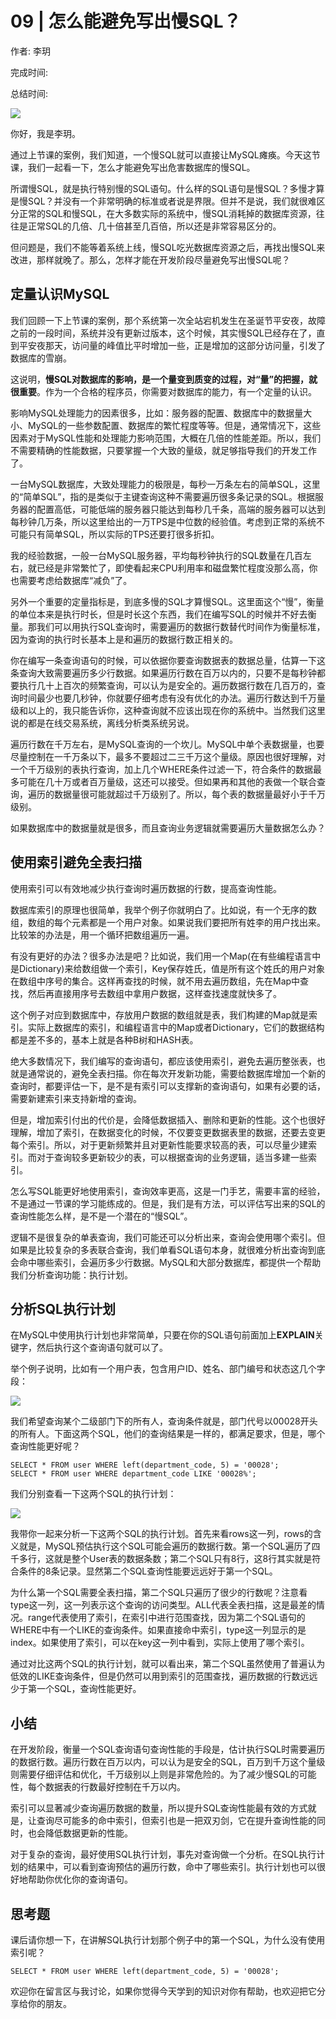 # 09 \| 怎么能避免写出慢SQL？

作者: 李玥

完成时间:

总结时间:

![](<https://static001.geekbang.org/resource/image/4f/86/4f5703d07e98bc03a1454696dd46d086.jpg>)

<audio><source src="https://static001.geekbang.org/resource/audio/1e/71/1e127a220e7d7c6a4f20e3c17b4ef871.mp3" type="audio/mpeg"></audio>

你好，我是李玥。

通过上节课的案例，我们知道，一个慢SQL就可以直接让MySQL瘫痪。今天这节课，我们一起看一下，怎么才能避免写出危害数据库的慢SQL。

所谓慢SQL，就是执行特别慢的SQL语句。什么样的SQL语句是慢SQL？多慢才算是慢SQL？并没有一个非常明确的标准或者说是界限。但并不是说，我们就很难区分正常的SQL和慢SQL，在大多数实际的系统中，慢SQL消耗掉的数据库资源，往往是正常SQL的几倍、几十倍甚至几百倍，所以还是非常容易区分的。

但问题是，我们不能等着系统上线，慢SQL吃光数据库资源之后，再找出慢SQL来改进，那样就晚了。那么，怎样才能在开发阶段尽量避免写出慢SQL呢？

## 定量认识MySQL

我们回顾一下上节课的案例，那个系统第一次全站宕机发生在圣诞节平安夜，故障之前的一段时间，系统并没有更新过版本，这个时候，其实慢SQL已经存在了，直到平安夜那天，访问量的峰值比平时增加一些，正是增加的这部分访问量，引发了数据库的雪崩。

这说明，**慢SQL对数据库的影响，是一个量变到质变的过程，对“量”的把握，就很重要**。作为一个合格的程序员，你需要对数据库的能力，有一个定量的认识。

影响MySQL处理能力的因素很多，比如：服务器的配置、数据库中的数据量大小、MySQL的一些参数配置、数据库的繁忙程度等等。但是，通常情况下，这些因素对于MySQL性能和处理能力影响范围，大概在几倍的性能差距。所以，我们不需要精确的性能数据，只要掌握一个大致的量级，就足够指导我们的开发工作了。

<!-- [[[read_end]]] -->

一台MySQL数据库，大致处理能力的极限是，每秒一万条左右的简单SQL，这里的“简单SQL”，指的是类似于主键查询这种不需要遍历很多条记录的SQL。根据服务器的配置高低，可能低端的服务器只能达到每秒几千条，高端的服务器可以达到每秒钟几万条，所以这里给出的一万TPS是中位数的经验值。考虑到正常的系统不可能只有简单SQL，所以实际的TPS还要打很多折扣。

我的经验数据，一般一台MySQL服务器，平均每秒钟执行的SQL数量在几百左右，就已经是非常繁忙了，即使看起来CPU利用率和磁盘繁忙程度没那么高，你也需要考虑给数据库“减负”了。

另外一个重要的定量指标是，到底多慢的SQL才算慢SQL。这里面这个“慢”，衡量的单位本来是执行时长，但是时长这个东西，我们在编写SQL的时候并不好去衡量。那我们可以用执行SQL查询时，需要遍历的数据行数替代时间作为衡量标准，因为查询的执行时长基本上是和遍历的数据行数正相关的。

你在编写一条查询语句的时候，可以依据你要查询数据表的数据总量，估算一下这条查询大致需要遍历多少行数据。如果遍历行数在百万以内的，只要不是每秒钟都要执行几十上百次的频繁查询，可以认为是安全的。遍历数据行数在几百万的，查询时间最少也要几秒钟，你就要仔细考虑有没有优化的办法。遍历行数达到千万量级和以上的，我只能告诉你，这种查询就不应该出现在你的系统中。当然我们这里说的都是在线交易系统，离线分析类系统另说。

遍历行数在千万左右，是MySQL查询的一个坎儿。MySQL中单个表数据量，也要尽量控制在一千万条以下，最多不要超过二三千万这个量级。原因也很好理解，对一个千万级别的表执行查询，加上几个WHERE条件过滤一下，符合条件的数据最多可能在几十万或者百万量级，这还可以接受。但如果再和其他的表做一个联合查询，遍历的数据量很可能就超过千万级别了。所以，每个表的数据量最好小于千万级别。

如果数据库中的数据量就是很多，而且查询业务逻辑就需要遍历大量数据怎么办？

## 使用索引避免全表扫描

使用索引可以有效地减少执行查询时遍历数据的行数，提高查询性能。

数据库索引的原理也很简单，我举个例子你就明白了。比如说，有一个无序的数组，数组的每个元素都是一个用户对象。如果说我们要把所有姓李的用户找出来。比较笨的办法是，用一个循环把数组遍历一遍。

有没有更好的办法？很多办法是吧？比如说，我们用一个Map(在有些编程语言中是Dictionary)来给数组做一个索引，Key保存姓氏，值是所有这个姓氏的用户对象在数组中序号的集合。这样再查找的时候，就不用去遍历数组，先在Map中查找，然后再直接用序号去数组中拿用户数据，这样查找速度就快多了。

这个例子对应到数据库中，存放用户数据的数组就是表，我们构建的Map就是索引。实际上数据库的索引，和编程语言中的Map或者Dictionary，它们的数据结构都是差不多的，基本上就是各种B树和HASH表。

绝大多数情况下，我们编写的查询语句，都应该使用索引，避免去遍历整张表，也就是通常说的，避免全表扫描。你在每次开发新功能，需要给数据库增加一个新的查询时，都要评估一下，是不是有索引可以支撑新的查询语句，如果有必要的话，需要新建索引来支持新增的查询。

但是，增加索引付出的代价是，会降低数据插入、删除和更新的性能。这个也很好理解，增加了索引，在数据变化的时候，不仅要变更数据表里的数据，还要去变更每个索引。所以，对于更新频繁并且对更新性能要求较高的表，可以尽量少建索引。而对于查询较多更新较少的表，可以根据查询的业务逻辑，适当多建一些索引。

怎么写SQL能更好地使用索引，查询效率更高，这是一门手艺，需要丰富的经验，不是通过一节课的学习能练成的。但是，我们是有方法，可以评估写出来的SQL的查询性能怎么样，是不是一个潜在的“慢SQL”。

逻辑不是很复杂的单表查询，我们可能还可以分析出来，查询会使用哪个索引。但如果是比较复杂的多表联合查询，我们单看SQL语句本身，就很难分析出查询到底会命中哪些索引，会遍历多少行数据。MySQL和大部分数据库，都提供一个帮助我们分析查询功能：执行计划。

## 分析SQL执行计划

在MySQL中使用执行计划也非常简单，只要在你的SQL语句前面加上**EXPLAIN**关键字，然后执行这个查询语句就可以了。

举个例子说明，比如有一个用户表，包含用户ID、姓名、部门编号和状态这几个字段：

![](<https://static001.geekbang.org/resource/image/43/48/437d6d3fb610431cfb9044781a8faa48.png?wh=1142*319>)

我们希望查询某个二级部门下的所有人，查询条件就是，部门代号以00028开头的所有人。下面这两个SQL，他们的查询结果是一样的，都满足要求，但是，哪个查询性能更好呢？

```
SELECT * FROM user WHERE left(department_code, 5) = '00028';
SELECT * FROM user WHERE department_code LIKE '00028%';
```

我们分别查看一下这两个SQL的执行计划：

![](<https://static001.geekbang.org/resource/image/4b/74/4b50e4e1192714379ff3a4697d02a774.png?wh=1142*348>)

我带你一起来分析一下这两个SQL的执行计划。首先来看rows这一列，rows的含义就是，MySQL预估执行这个SQL可能会遍历的数据行数。第一个SQL遍历了四千多行，这就是整个User表的数据条数；第二个SQL只有8行，这8行其实就是符合条件的8条记录。显然第二个SQL查询性能要远远好于第一个SQL。

为什么第一个SQL需要全表扫描，第二个SQL只遍历了很少的行数呢？注意看type这一列，这一列表示这个查询的访问类型。ALL代表全表扫描，这是最差的情况。range代表使用了索引，在索引中进行范围查找，因为第二个SQL语句的WHERE中有一个LIKE的查询条件。如果直接命中索引，type这一列显示的是index。如果使用了索引，可以在key这一列中看到，实际上使用了哪个索引。

通过对比这两个SQL的执行计划，就可以看出来，第二个SQL虽然使用了普遍认为低效的LIKE查询条件，但是仍然可以用到索引的范围查找，遍历数据的行数远远少于第一个SQL，查询性能更好。

## 小结

在开发阶段，衡量一个SQL查询语句查询性能的手段是，估计执行SQL时需要遍历的数据行数。遍历行数在百万以内，可以认为是安全的SQL，百万到千万这个量级则需要仔细评估和优化，千万级别以上则是非常危险的。为了减少慢SQL的可能性，每个数据表的行数最好控制在千万以内。

索引可以显著减少查询遍历数据的数量，所以提升SQL查询性能最有效的方式就是，让查询尽可能多的命中索引，但索引也是一把双刃剑，它在提升查询性能的同时，也会降低数据更新的性能。

对于复杂的查询，最好使用SQL执行计划，事先对查询做一个分析。在SQL执行计划的结果中，可以看到查询预估的遍历行数，命中了哪些索引。执行计划也可以很好地帮助你优化你的查询语句。

## 思考题

课后请你想一下，在讲解SQL执行计划那个例子中的第一个SQL，为什么没有使用索引呢？

```
SELECT * FROM user WHERE left(department_code, 5) = '00028';
```

欢迎你在留言区与我讨论，如果你觉得今天学到的知识对你有帮助，也欢迎把它分享给你的朋友。


